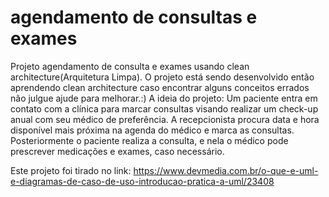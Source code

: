# agendamento de consultas e exames
Projeto agendamento de consulta e exames usando clean architecture(Arquitetura Limpa). O projeto está sendo desenvolvido então aprendendo clean architecture caso encontrar alguns conceitos errados não julgue ajude para melhorar.:)
A ideia do projeto:
Um paciente entra em contato com a clínica para marcar consultas visando realizar um check-up anual com seu médico de preferência. A recepcionista procura data e hora disponível mais próxima na agenda do médico e marca as consultas. Posteriormente o paciente realiza a consulta, e nela o médico pode prescrever medicações e exames, caso necessário.

Este projeto foi tirado no link:
https://www.devmedia.com.br/o-que-e-uml-e-diagramas-de-caso-de-uso-introducao-pratica-a-uml/23408
